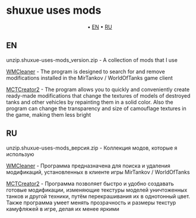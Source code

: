 # shuxue uses mods

<p align="center">
	&bull; <a href="#en">EN</a> &bull; <a href="#ru">RU</a> 
</p>

## EN

unzip.shuxue-uses-mods_version.zip - A collection of mods that I use

[WMCleaner](https://koreanrandom.com/forum/topic/40734-wmcleaner-%D0%BF%D0%BE%D0%B8%D1%81%D0%BA-%D0%B8-%D1%83%D0%B4%D0%B0%D0%BB%D0%B5%D0%BD%D0%B8%D0%B5-%D0%BC%D0%BE%D0%B4%D0%BE%D0%B2-%D0%B2%D0%BE%D1%81%D1%81%D1%82%D0%B0%D0%BD%D0%BE%D0%B2%D0%BB%D0%B5%D0%BD%D0%B8%D0%B5-pathsxml-%D0%BE%D1%87%D0%B8%D1%81%D1%82%D0%BA%D0%B0-%D0%BA%D1%8D%D1%88%D0%B0-%D0%BA%D0%BB%D0%B8%D0%B5%D0%BD%D1%82%D0%B0-%D0%B8%D0%B3%D1%80%D1%8B-%D0%B2%D0%B5%D1%80%D1%81%D0%B8%D1%8F-142-%D0%B4%D0%B0%D1%82%D0%B0-10012025/#comments) - The program is designed to search for and remove modifications installed in the MirTankov / WorldOfTanks game client

[MCTCreator2](https://koreanrandom.com/forum/topic/40734-wmcleaner-%D0%BF%D0%BE%D0%B8%D1%81%D0%BA-%D0%B8-%D1%83%D0%B4%D0%B0%D0%BB%D0%B5%D0%BD%D0%B8%D0%B5-%D0%BC%D0%BE%D0%B4%D0%BE%D0%B2-%D0%B2%D0%BE%D1%81%D1%81%D1%82%D0%B0%D0%BD%D0%BE%D0%B2%D0%BB%D0%B5%D0%BD%D0%B8%D0%B5-pathsxml-%D0%BE%D1%87%D0%B8%D1%81%D1%82%D0%BA%D0%B0-%D0%BA%D1%8D%D1%88%D0%B0-%D0%BA%D0%BB%D0%B8%D0%B5%D0%BD%D1%82%D0%B0-%D0%B8%D0%B3%D1%80%D1%8B-%D0%B2%D0%B5%D1%80%D1%81%D0%B8%D1%8F-142-%D0%B4%D0%B0%D1%82%D0%B0-10012025/#comments) - The program allows you to quickly and conveniently create ready-made modifications that change the textures of models of destroyed tanks and other vehicles by repainting them in a solid color. Also the program can change the transparency and size of camouflage textures in the game, making them less bright

## RU

unzip.shuxue-uses-mods_версия.zip - Коллекция модов, которые я использую

[WMCleaner](https://koreanrandom.com/forum/topic/40734-wmcleaner-%D0%BF%D0%BE%D0%B8%D1%81%D0%BA-%D0%B8-%D1%83%D0%B4%D0%B0%D0%BB%D0%B5%D0%BD%D0%B8%D0%B5-%D0%BC%D0%BE%D0%B4%D0%BE%D0%B2-%D0%B2%D0%BE%D1%81%D1%81%D1%82%D0%B0%D0%BD%D0%BE%D0%B2%D0%BB%D0%B5%D0%BD%D0%B8%D0%B5-pathsxml-%D0%BE%D1%87%D0%B8%D1%81%D1%82%D0%BA%D0%B0-%D0%BA%D1%8D%D1%88%D0%B0-%D0%BA%D0%BB%D0%B8%D0%B5%D0%BD%D1%82%D0%B0-%D0%B8%D0%B3%D1%80%D1%8B-%D0%B2%D0%B5%D1%80%D1%81%D0%B8%D1%8F-142-%D0%B4%D0%B0%D1%82%D0%B0-10012025/#comments) - Программа предназначена для поиска и удаления модификаций, установленных в клиенте игры MirTankov / WorldOfTanks

[MCTCreator2](https://koreanrandom.com/forum/topic/40734-wmcleaner-%D0%BF%D0%BE%D0%B8%D1%81%D0%BA-%D0%B8-%D1%83%D0%B4%D0%B0%D0%BB%D0%B5%D0%BD%D0%B8%D0%B5-%D0%BC%D0%BE%D0%B4%D0%BE%D0%B2-%D0%B2%D0%BE%D1%81%D1%81%D1%82%D0%B0%D0%BD%D0%BE%D0%B2%D0%BB%D0%B5%D0%BD%D0%B8%D0%B5-pathsxml-%D0%BE%D1%87%D0%B8%D1%81%D1%82%D0%BA%D0%B0-%D0%BA%D1%8D%D1%88%D0%B0-%D0%BA%D0%BB%D0%B8%D0%B5%D0%BD%D1%82%D0%B0-%D0%B8%D0%B3%D1%80%D1%8B-%D0%B2%D0%B5%D1%80%D1%81%D0%B8%D1%8F-142-%D0%B4%D0%B0%D1%82%D0%B0-10012025/#comments) - Программа позволяет быстро и удобно создавать готовые модификации, изменяющие текстуры моделей уничтоженных танков и другой техники, путём перекрашивания их в однотонный цвет. Также программа умеет менять прозрачность и размеры текстур камуфляжей в игре, делая их менее яркими